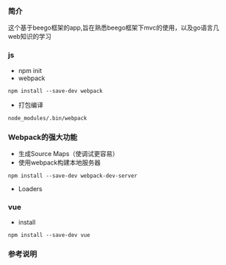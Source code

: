 ### 简介
这个基于beego框架的app,旨在熟悉beego框架下mvc的使用，以及go语言几web知识的学习


### js
- npm init
- webpack
```
npm install --save-dev webpack
```
- 打包编译
```
node_modules/.bin/webpack
```

### Webpack的强大功能
- 生成Source Maps（使调试更容易）
- 使用webpack构建本地服务器
```
npm install --save-dev webpack-dev-server
```
- Loaders

### vue
- install
```
npm install --save-dev vue
```


### 参考说明
[beego]: https://beego.me/docs/intro/
[beego 工程]: https://github.com/beego/admin.
[webpack]: http://www.jianshu.com/p/42e11515c10f
[webpack-1]: https://webpack.js.org/configuration/dev-server/
[vue]: https://cn.vuejs.org/
[vue-demo]: https://segmentfault.com/a/1190000008678236
